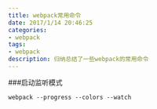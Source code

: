 ```yaml
---
title: webpack常用命令
date: 2017/1/14 20:46:25
categories:
- webpack
tags: 
- webpack
description: 归纳总结了一些webpack的常用命令
---
```


###启动监听模式
```
webpack --progress --colors --watch
```
